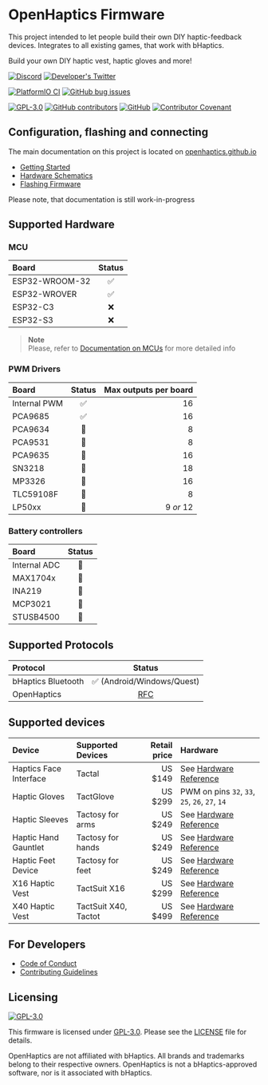 # OpenHaptics Firmware

This project intended to let people build their own DIY haptic-feedback devices. Integrates to all existing games, that work with bHaptics.

Build your own DIY haptic vest, haptic gloves and more!

[![Discord](https://img.shields.io/discord/966090258104062023?label=Discord&logo=discord)](https://discord.gg/YUtRKAqty2)
[![Developer's Twitter](https://img.shields.io/twitter/follow/leon0399?color=%231DA1F2&label=Developer%27s%20Twitter&logo=twitter)](https://twitter.com/leon0399)

[![PlatformIO CI](https://github.com/openhaptics/openhaptics-firmware/actions/workflows/ci.yml/badge.svg)](https://github.com/openhaptics/openhaptics-firmware/actions/workflows/ci.yml)
[![GitHub bug issues](https://img.shields.io/github/issues/openhaptics/openhaptics-firmware/bug?color=%23d73a4a)](https://github.com/openhaptics/openhaptics-firmware/issues?q=is%3Aissue+is%3Aopen+label%3Abug)

[![GPL-3.0](https://img.shields.io/github/license/openhaptics/openhaptics-firmware)](/LICENSE)
[![GitHub contributors](https://img.shields.io/github/contributors/openhaptics/openhaptics-firmware)](https://github.com/openhaptics/openhaptics-firmware/graphs/contributors)
[![GitHub](https://img.shields.io/github/stars/openhaptics/openhaptics-firmware.svg)](https://github.com/openhaptics/openhaptics-firmware)
[![Contributor Covenant](https://img.shields.io/badge/code_of_conduct-contributor_covenant_v2.1-ff69b4)](/CODE_OF_CONDUCT.md)


## Configuration, flashing and connecting

The main documentation on this project is located on [openhaptics.github.io](https://openhaptics.github.io/)

* [Getting Started](https://openhaptics.github.io/docs/getting-started)
* [Hardware Schematics](https://github.com/openhaptics/openhaptics-hardware)
* [Flashing Firmware](https://openhaptics.github.io/docs/category/flashing-firmware)

Please note, that documentation is still work-in-progress

## Supported Hardware

### MCU

| Board                | Status       |
| :------------------- | :----------: |
| ESP32-WROOM-32       | ✅            |
| ESP32-WROVER         | ✅            |
| ESP32-C3             | ❌            |
| ESP32-S3             | ❌            |

> **Note**  
> Please, refer to [Documentation on MCUs](https://openhaptics.github.io/docs/hardware/mcu) for more detailed info

### PWM Drivers

| Board                | Status       | Max outputs per board |
| :------------------- | :----------: | ---------------------: |
| Internal PWM         | ✅            |                    16 |
| PCA9685              | ✅            |                    16 |
| PCA9634              | 🚧            |                     8 |
| PCA9531              | 🚧            |                     8 |
| PCA9635              | 🚧            |                    16 |
| SN3218               | 🚧            |                    18 |
| MP3326               | 🚧            |                    16 |
| TLC59108F            | 🚧            |                     8 |
| LP50xx               | 🚧            |             9 _or_ 12 |

### Battery controllers

| Board                | Status       |
| :------------------- | :----------: |
| Internal ADC         | 🚧            |
| MAX1704x             | 🚧            |
| INA219               | 🚧            |
| MCP3021              | 🚧            |
| STUSB4500            | 🚧            |

## Supported Protocols

| Protocol             | Status                                                              |
| :------------------- | :-----------------------------------------------------------------: |
| bHaptics Bluetooth   | ✅ (Android/Windows/Quest)                                           |
| OpenHaptics          | [RFC](https://github.com/openhaptics/openhaptics-firmware/issues/9) |

## Supported devices

| Device                 | Supported Devices    | Retail price | Hardware                                                                                            |
| :--------------------  | :------------------- | -----------: | :-------------------------------------------------------------------------------------------------- |
| Haptics Face Interface | Tactal               | US $149      | See [Hardware Reference](https://github.com/openhaptics/openhaptics-hardware#haptic-face-interface) |
| Haptic Gloves          | TactGlove            | US $299      | PWM on pins `32`, `33`, `25`, `26`, `27`, `14`                                                      |
| Haptic Sleeves         | Tactosy for arms     | US $249      | See [Hardware Reference](https://github.com/openhaptics/openhaptics-hardware#haptic-forearm-sleeve) |
| Haptic Hand Gauntlet   | Tactosy for hands    | US $249      | See [Hardware Reference](https://github.com/openhaptics/openhaptics-hardware#haptic-gauntlet)       |
| Haptic Feet Device     | Tactosy for feet     | US $249      | See [Hardware Reference](https://github.com/openhaptics/openhaptics-hardware#haptic-feet-device)    |
| X16 Haptic Vest        | TactSuit X16         | US $299      | See [Hardware Reference](https://github.com/openhaptics/openhaptics-hardware#x16-haptic-vest)       |
| X40 Haptic Vest        | TactSuit X40, Tactot | US $499      | See [Hardware Reference](https://github.com/openhaptics/openhaptics-hardware#x40-haptic-vest)       |

## For Developers

* [Code of Conduct](./CODE_OF_CONDUCT.md)
* [Contributing Guidelines](./CONTRIBUTING.md)

## Licensing

[![GPL-3.0](https://www.gnu.org/graphics/gplv3-or-later-sm.png)](./LICENSE)

This firmware is licensed under [GPL-3.0](./LICENSE). Please see the [LICENSE](./LICENSE) file for details.

OpenHaptics are not affiliated with bHaptics. All brands and trademarks belong to their respective owners. OpenHaptics is not a bHaptics-approved software, nor is it associated with bHaptics.
